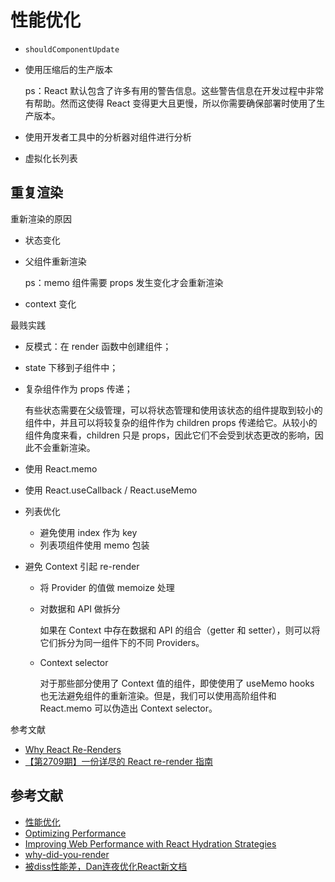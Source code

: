 # 性能优化

- `shouldComponentUpdate`
- 使用压缩后的生产版本

    ps：React 默认包含了许多有用的警告信息。这些警告信息在开发过程中非常有帮助。然而这使得 React 变得更大且更慢，所以你需要确保部署时使用了生产版本。

- 使用开发者工具中的分析器对组件进行分析
- 虚拟化长列表

## 重复渲染

重新渲染的原因

- 状态变化
- 父组件重新渲染

    ps：memo 组件需要 props 发生变化才会重新渲染

- context 变化

最贱实践

- 反模式：在 render 函数中创建组件；
- state 下移到子组件中；
- 复杂组件作为 props 传递；

    有些状态需要在父级管理，可以将状态管理和使用该状态的组件提取到较小的组件中，并且可以将较复杂的组件作为 children props 传递给它。从较小的组件角度来看，children 只是 props，因此它们不会受到状态更改的影响，因此不会重新渲染。

- 使用 React.memo
- 使用 React.useCallback / React.useMemo
- 列表优化

    - 避免使用 index 作为 key
    - 列表项组件使用 memo 包装

- 避免 Context 引起 re-render

    - 将 Provider 的值做 memoize 处理
    - 对数据和 API 做拆分

        如果在 Context 中存在数据和 API 的组合（getter 和 setter），则可以将它们拆分为同一组件下的不同 Providers。
    
    - Context selector

        对于那些部分使用了 Context 值的组件，即使使用了 useMemo hooks 也无法避免组件的重新渲染。但是，我们可以使用高阶组件和 React.memo 可以伪造出 Context selector。

参考文献

- [Why React Re-Renders](https://www.joshwcomeau.com/react/why-react-re-renders/?utm_source=pocket_mylist)
- [【第2709期】一份详尽的 React re-render 指南](https://mp.weixin.qq.com/s?__biz=MjM5MTA1MjAxMQ%3D%3D&chksm=bd49231a8a3eaa0c95d352fa3297a139d3c20696d0d07cb72843d954a83ebbddb1d4500a00f8&fasttmpl_type=0&idx=1&lang=zh_CN&mid=2651257502&sn=88e7dbe3cbb1ebe9ff8521a40711c1ba)

## 参考文献

- [性能优化](https://zh-hans.reactjs.org/docs/optimizing-performance.html)
- [Optimizing Performance](https://reactjs.org/docs/react-component.html)
- [Improving Web Performance with React Hydration Strategies](https://medium.com/cdiscount-engineering/improving-web-performance-with-react-hydration-strategies-3117f71a1695)
- [why-did-you-render](https://github.com/welldone-software/why-did-you-render)
- [被diss性能差，Dan连夜优化React新文档](https://segmentfault.com/a/1190000041906367)
